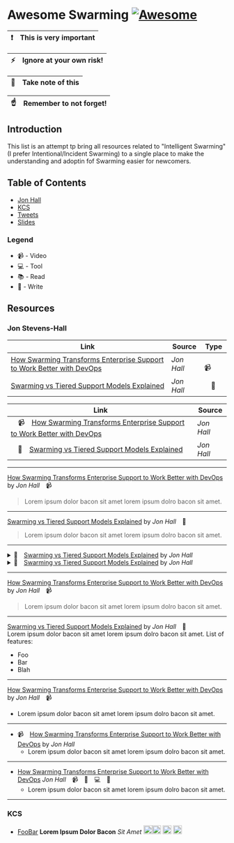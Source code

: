 # Awesome Swarming [![Awesome](https://cdn.rawgit.com/sindresorhus/awesome/d7305f38d29fed78fa85652e3a63e154dd8e8829/media/badge.svg)](https://github.com/sindresorhus/awesome)

| :exclamation: This is very important |
|--------------------------------------|

| :zap: Ignore at your own risk! |
|--------------------------------|

| :memo:        | Take note of this       |
|---------------|:------------------------|

| :point_up:    | Remember to not forget! |
|---------------|:------------------------|

Introduction
------------

This list is an attempt tp bring all resources related to "Intelligent Swarming" (I prefer Intentional/Incident Swarming) to a single place to make the understanding and adoptin fof Swarming easier for newcomers.

Table of Contents
-----------------

- [Jon Hall](#jonhall)
- [KCS](#kcs)
- [Tweets](#tweets)
- [Slides](#slides)

### Legend

- :video_camera: - Video
- :computer: - Tool
- :books: - Read
- :memo: - Write

Resources
---------

### Jon Stevens-Hall

| Link | Source | Type |
| ---- | ------ | ---- |
| [How Swarming Transforms Enterprise Support to Work Better with DevOps](https://youtu.be/AS6DBiOM-3k) | *Jon Hall* | 📹 |
| [Swarming vs Tiered Support Models Explained](https://www.bmc.com/blogs/swarming-support-tiered-support-differences/) | *Jon Hall* | 📖 | 

| Link | Source |
| ---- | ------ |
| 📹 [How Swarming Transforms Enterprise Support to Work Better with DevOps](https://youtu.be/AS6DBiOM-3k) | *Jon Hall* |
| 📖 [Swarming vs Tiered Support Models Explained](https://www.bmc.com/blogs/swarming-support-tiered-support-differences/) | *Jon Hall* |

---

[How Swarming Transforms Enterprise Support to Work Better with DevOps](https://youtu.be/AS6DBiOM-3k) by *Jon Hall* 📹
> Lorem ipsum dolor bacon sit amet lorem ipsum dolro bacon sit amet.

---

[Swarming vs Tiered Support Models Explained](https://www.bmc.com/blogs/swarming-support-tiered-support-differences/) by *Jon Hall* 📖 
> Lorem ipsum dolor bacon sit amet lorem ipsum dolro bacon sit amet.

---

<details>
  <summary>📖 <a href="https://www.bmc.com/blogs/swarming-support-tiered-support-differences/">Swarming vs Tiered Support Models Explained</a> by <i>Jon Hall</i></summary>
  
  ## Heading
  1. A numbered
  2. list
     * With some
     * Sub bullets
</details>

<details>
  <summary>📖 <a href="https://www.bmc.com/blogs/swarming-support-tiered-support-differences/">Swarming vs Tiered Support Models Explained</a> by <i>Jon Hall</i></summary>
  
  ## Heading
  1. A numbered
  2. list
     * With some
     * Sub bullets
  ---
</details>

---

[How Swarming Transforms Enterprise Support to Work Better with DevOps](https://youtu.be/AS6DBiOM-3k) by *Jon Hall* 📹
> Lorem ipsum dolor bacon sit amet lorem ipsum dolro bacon sit amet.

---

[Swarming vs Tiered Support Models Explained](https://www.bmc.com/blogs/swarming-support-tiered-support-differences/) by *Jon Hall* 📖   
Lorem ipsum dolor bacon sit amet lorem ipsum dolro bacon sit amet.
List of features:
- Foo
- Bar
- Blah

---

[How Swarming Transforms Enterprise Support to Work Better with DevOps](https://youtu.be/AS6DBiOM-3k) by *Jon Hall* 📹
- Lorem ipsum dolor bacon sit amet lorem ipsum dolro bacon sit amet.

---

- 📹 [How Swarming Transforms Enterprise Support to Work Better with DevOps](https://youtu.be/AS6DBiOM-3k) by *Jon Hall*
	- Lorem ipsum dolor bacon sit amet lorem ipsum dolro bacon sit amet.

---

- [How Swarming Transforms Enterprise Support to Work Better with DevOps](https://youtu.be/AS6DBiOM-3k) *Jon Hall* 📹 📝 💻 📖
	- Lorem ipsum dolor bacon sit amet lorem ipsum dolro bacon sit amet.

--------
### KCS

- [FooBar](http://www.example.com/foobar) **Lorem Ipsum Dolor Bacon** *Sit Amet* <img src="https://github.com/images/icons/emoji/unicode/1f4f9.png" width="20" height="20" alt="Video" title="Video" /><img src="https://github.com/images/icons/emoji/unicode/1f4dd.png" width="20" height="20" alt="Write" title="Write" /> <img src="https://github.com/images/icons/emoji/unicode/1f4bb.png" width="20" height="20" alt="Tool" title="Tool" /> <img src="https://github.com/images/icons/emoji/unicode/1f4da.png" width="20" height="20" alt="Read" title="Read" />
